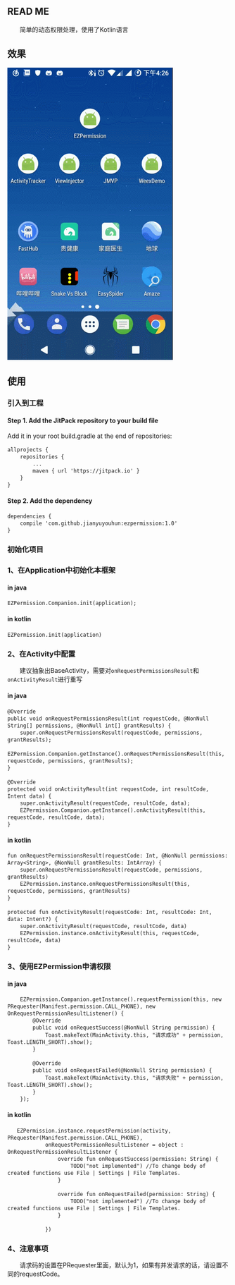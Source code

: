 ## READ ME ##

　　简单的动态权限处理，使用了Kotlin语言

## 效果 ##

<img src="GIF.gif"/>

## 使用 ##

### 引入到工程 ###

#### Step 1. Add the JitPack repository to your build file

Add it in your root build.gradle at the end of repositories:

	allprojects {
		repositories {
			...
			maven { url 'https://jitpack.io' }
		}
	}

#### Step 2. Add the dependency ####

	dependencies {
    	compile 'com.github.jianyuyouhun:ezpermission:1.0'
	}

### 初始化项目 ###

### 1、在Application中初始化本框架 ####

#### in java

	EZPermission.Companion.init(application);

#### in kotlin

	EZPermission.init(application)

### 2、在Activity中配置 ###

　　建议抽象出BaseActivity，需要对`onRequestPermissionsResult`和`onActivityResult`进行重写

#### in java ####

    @Override
    public void onRequestPermissionsResult(int requestCode, @NonNull String[] permissions, @NonNull int[] grantResults) {
        super.onRequestPermissionsResult(requestCode, permissions, grantResults);
        EZPermission.Companion.getInstance().onRequestPermissionsResult(this, requestCode, permissions, grantResults);
    }

    @Override
    protected void onActivityResult(int requestCode, int resultCode, Intent data) {
        super.onActivityResult(requestCode, resultCode, data);
        EZPermission.Companion.getInstance().onActivityResult(this, requestCode, resultCode, data);
    }

#### in kotlin ####

    fun onRequestPermissionsResult(requestCode: Int, @NonNull permissions: Array<String>, @NonNull grantResults: IntArray) {
        super.onRequestPermissionsResult(requestCode, permissions, grantResults)
        EZPermission.instance.onRequestPermissionsResult(this, requestCode, permissions, grantResults)
    }

    protected fun onActivityResult(requestCode: Int, resultCode: Int, data: Intent?) {
        super.onActivityResult(requestCode, resultCode, data)
        EZPermission.instance.onActivityResult(this, requestCode, resultCode, data)
    }

### 3、使用EZPermission申请权限 ###

#### in java ####

		EZPermission.Companion.getInstance().requestPermission(this, new PRequester(Manifest.permission.CALL_PHONE), new OnRequestPermissionResultListener() {
            @Override
            public void onRequestSuccess(@NonNull String permission) {
                Toast.makeText(MainActivity.this, "请求成功" + permission, Toast.LENGTH_SHORT).show();
            }

            @Override
            public void onRequestFailed(@NonNull String permission) {
                Toast.makeText(MainActivity.this, "请求失败" + permission, Toast.LENGTH_SHORT).show();
            }
        });

#### in kotlin ####

       EZPermission.instance.requestPermission(activity, PRequester(Manifest.permission.CALL_PHONE),
                onRequestPermissionResultListener = object : OnRequestPermissionResultListener {
                    override fun onRequestSuccess(permission: String) {
                        TODO("not implemented") //To change body of created functions use File | Settings | File Templates.
                    }

                    override fun onRequestFailed(permission: String) {
                        TODO("not implemented") //To change body of created functions use File | Settings | File Templates.
                    }

                })

### 4、注意事项 ###

　　请求码的设置在PRequester里面，默认为1，如果有并发请求的话，请设置不同的requestCode。